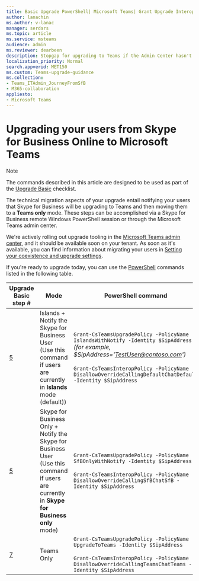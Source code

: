 ```yaml
---
title: Basic Upgrade PowerShell| Microsoft Teams| Grant Upgrade Interop Policy
author: lanachin
ms.author: v-lanac
manager: serdars
ms.topic: article
ms.service: msteams
audience: admin
ms.reviewer: dearbeen
description: Stopgap for upgrading to Teams if the Admin Center hasn't lit up in your tenant 
localization_priority: Normal
search.appverid: MET150
ms.custom: Teams-upgrade-guidance
ms.collection: 
- Teams_ITAdmin_JourneyFromSfB
- M365-collaboration
appliesto:
- Microsoft Teams
---
```


# Upgrading your users from Skype for Business Online to Microsoft Teams

> [!Note]
> The commands described in this article are designed to be used as part of the [Upgrade Basic](https://aka.ms/UpgradeBasic) checklist.

The technical migration aspects of your upgrade entail notifying your users that Skype for Business will be upgrading to Teams and then moving them to a **Teams only** mode. These steps can be accomplished via a Skype for Business remote Windows PowerShell session or through the Microsoft Teams admin center.

We're actively rolling out upgrade tooling in the [Microsoft Teams admin center](manage-teams-skypeforbusiness-admin-center.md), and it should be available soon on your tenant. As soon as it's available, you can find information about migrating your users in [Setting your coexistence and upgrade settings](https://aka.ms/SkypeToTeams-SetCoexistence).

If you're ready to upgrade today, you can use the [PowerShell](https://docs.microsoft.com/office365/enterprise/powershell/manage-office-365-with-office-365-powershell) commands listed in the following table.

| Upgrade Basic step # | Mode | PowerShell command |
|---|---|---|
| [5](upgrade-basic.md#step-5) | Islands + Notify the Skype for Business User<br>(Use this command if users are currently in **Islands** mode (default)) | ```Grant-CsTeamsUpgradePolicy -PolicyName IslandsWithNotify -Identity $SipAddress```<br>*(for example, $SipAddress='TestUser@contoso.com')*<br><br>```Grant-CsTeamsInteropPolicy -PolicyName DisallowOverrideCallingDefaultChatDefault -Identity $SipAddress``` |
| [5](upgrade-basic.md#step-5) | Skype for Business Only + Notify the Skype for Business User <br>(Use this command if users are currently in **Skype for Business only** mode) | ```Grant-CsTeamsUpgradePolicy -PolicyName SfBOnlyWithNotify -Identity $SipAddress``` <br><br>```Grant-CsTeamsInteropPolicy -PolicyName DisallowOverrideCallingSfBChatSfB -Identity $SipAddress``` |
| [7](upgrade-basic.md#step-7) | Teams Only | ```Grant-CsTeamsUpgradePolicy -PolicyName UpgradeToTeams -Identity $SipAddress``` <br><br>```Grant-CsTeamsInteropPolicy -PolicyName DisallowOverrideCallingTeamsChatTeams -Identity $SipAddress``` |

